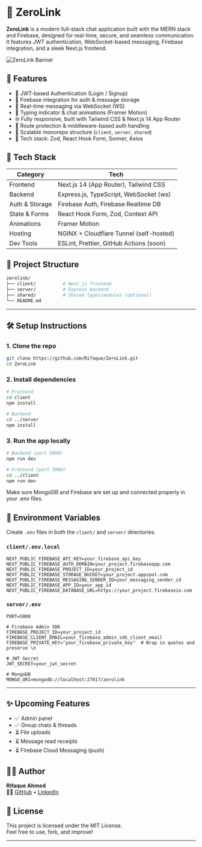 # 🔗 ZeroLink

**ZeroLink** is a modern full-stack chat application built with the MERN stack and Firebase, designed for real-time, secure, and seamless communication. It features JWT authentication, WebSocket-based messaging, Firebase integration, and a sleek Next.js frontend.

![ZeroLink Banner](./client/public/banner.png) <!-- Replace with actual banner path if any -->

## 🚀 Features

- 🔐 JWT-based Authentication (Login / Signup)
- 🧠 Firebase integration for auth & message storage
- 📡 Real-time messaging via WebSocket (WS)
- 💬 Typing indicator & chat animations (Framer Motion)
- 🌐 Fully responsive, built with Tailwind CSS & Next.js 14 App Router
- 🧪 Route protection & middleware-based auth handling
- 🧱 Scalable monorepo structure (`client`, `server`, `shared`)
- 🧰 Tech stack: Zod, React Hook Form, Sonner, Axios

## 🧠 Tech Stack

| Category       | Tech                                     |
|----------------|------------------------------------------|
| Frontend       | Next.js 14 (App Router), Tailwind CSS    |
| Backend        | Express.js, TypeScript, WebSocket (ws)   |
| Auth & Storage | Firebase Auth, Firebase Realtime DB      |
| State & Forms  | React Hook Form, Zod, Context API        |
| Animations     | Framer Motion                            |
| Hosting        | NGINX + Cloudflare Tunnel (self-hosted)  |
| Dev Tools      | ESLint, Prettier, GitHub Actions (soon)  |

## 📁 Project Structure

```bash
zerolink/
├── client/          # Next.js frontend
├── server/          # Express backend
├── shared/          # Shared types/modules (optional)
└── README.md
```

---

## 🛠 Setup Instructions

### 1. Clone the repo

```bash
git clone https://github.com/Rifaque/ZeroLink.git
cd ZeroLink
```

### 2. Install dependencies

```bash
# Frontend
cd client
npm install

# Backend
cd ../server
npm install

```

### 3. Run the app locally

```bash
# Backend (port 5000)
npm run dev

# Frontend (port 3000)
cd ../client
npm run dev
```

Make sure MongoDB and Firebase are set up and connected properly in your .env files.



## 🔐 Environment Variables

Create `.env` files in both the `client/` and `server/` directories.

### `client/.env.local`

```env
NEXT_PUBLIC_FIREBASE_API_KEY=your_firebase_api_key
NEXT_PUBLIC_FIREBASE_AUTH_DOMAIN=your_project.firebaseapp.com
NEXT_PUBLIC_FIREBASE_PROJECT_ID=your_project_id
NEXT_PUBLIC_FIREBASE_STORAGE_BUCKET=your_project.appspot.com
NEXT_PUBLIC_FIREBASE_MESSAGING_SENDER_ID=your_messaging_sender_id
NEXT_PUBLIC_FIREBASE_APP_ID=your_app_id
NEXT_PUBLIC_FIREBASE_DATABASE_URL=https://your_project.firebaseio.com
```

### `server/.env`

```env
PORT=5000

# Firebase Admin SDK
FIREBASE_PROJECT_ID=your_project_id
FIREBASE_CLIENT_EMAIL=your_firebase_admin_sdk_client_email
FIREBASE_PRIVATE_KEY="your_firebase_private_key"  # Wrap in quotes and preserve \n

# JWT Secret
JWT_SECRET=your_jwt_secret

# MongoDB
MONGO_URI=mongodb://localhost:27017/zerolink

```

---
<!-- ## 📸 Previews -->



## ✨ Upcoming Features

- ✅ Admin panel
- ✅ Group chats & threads
- ⏳ File uploads
- ⏳ Message read receipts
- ⏳ Firebase Cloud Messaging (push)

## 🧑‍💻 Author

**Rifaque Ahmed**  
👨‍💻 [GitHub](https://github.com/Rifaque) • [LinkedIn](https://linkedin.com/in/rifaque-akrami)

## 📝 License

This project is licensed under the MIT License.  
Feel free to use, fork, and improve!

---